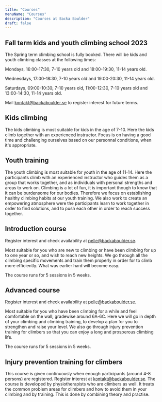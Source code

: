 ```yaml
---
title: "Courses"
menuName: "Courses"
description: "Courses at Backa Boulder"
draft: false
---
```





## Fall term kids and youth climbing school 2023

The Spring term climbing school is fully booked.
There will be kids and youth climbing classes at the following times:

Mondays, 16:00-17:30, 7-10 years old and 18:00-19:30, 11-14 years old.  

Wednesdays, 17:00-18:30, 7-10 years old and 19:00-20:30, 11-14 years old.

Saturdays, 09:00-10:30, 7-10 years old, 11:00-12:30, 7-10 years old and 13:00-14:30, 11-14 years old.

Mail kontakt@backaboulder.se to register interest for future terms. 


## Kids climbing

The kids climbing is most suitable for kids in the age of 7-10. Here the kids climb together with an experienced instructor. Focus is on having a good time and challenging ourselves based on our personnal conditions, when it's appropriate.

## Youth training

The youth climbing is most suitable for youth in the age of 11-14. Here the participants climb with an experienced instructor who guides them as a group that works together, and as individuals with personal strengths and areas to work on. Climbing is a lot of fun, it is important though to know that it can be burdensome for our bodies. Therefore we focus on establishing healthy climbing habits at our youth training. We also work to create an empowering atmosphere were the participants learn to work together in order to find solutions, and to push each other in order to reach success together.   

## Introduction course

Register interest and check availability at pelle@backaboulder.se.

Most suitable for you who are new to climbing or have been climbing for up to one year or so, and wish to reach new heights. We go through all the climbing specific movements and train them properly in order for to climb more efficiently. What was earlier hard will become easy.

The course runs for 5 sessions in 5 weeks. 

## Advanced course

Register interest and check availability at pelle@backaboulder.se.

Most suitable for you who have been climbing for a while and feel comfortable on the wall, gradewise around 6A-6C. Here we will go in depth of your climbing and climbing training, to develop a plan for you to strengthen and raise your level. We also go through injury prevention training for climbers so that you can enjoy a long and prosperous climbing life.

The course runs for 5 sessions in 5 weeks. 

## Injury prevention training for climbers

This course is given continuously when enough participants (around 4-8 persons) are registered. Register interest at kontakt@backaboulder.se. 
The course is developed by physiotherapists who are climbers as well. It treats the common problem areas for climbers and how to avoid them in your climbing and by training. This is done by combining theory and practise. 
